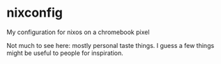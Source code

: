 # nixconfig
My configuration for nixos on a chromebook pixel

Not much to see here: mostly personal taste things.
I guess a few things might be useful to people for inspiration.
